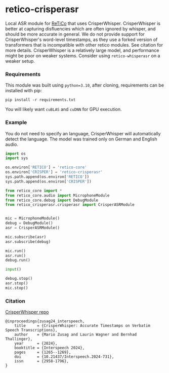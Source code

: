 # retico-crisperasr
Local ASR module for [ReTiCo](https://github.com/retico-team) that uses CrisperWhisper. CrisperWhisper is better at capturing disfluencies which are often ignored by whisper, and should be more accurate in general. We do not provide support for CrisperWhisper's word-level timestamps, as they use a forked version of transformers that is incompatible with other retico modules. See citation for more details. CrisperWhisper is a relatively large model, and performance might be poor on weaker systems. Consider using `retico-whisperasr` on a weaker setup.

### Requirements

This module was built using `python=3.10`, after cloning, requirements can be installed with pip:
```
pip install -r requirements.txt
```
You will likely want `cuBLAS` and `cuDNN` for GPU execution.

### Example

You do not need to specify an language, CrisperWhisper will automatically detect the language. The model was trained only on German and English audio.
```python
import os
import sys

os.environ['RETICO'] = 'retico-core'
os.environ['CRISPER'] = 'retico-crisperasr'
sys.path.append(os.environ['RETICO'])
sys.path.append(os.environ['CRISPER'])

from retico_core import *
from retico_core.audio import MicrophoneModule
from retico_core.debug import DebugModule
from retico_crisperasr.crisperasr import CrisperASRModule


mic = MicrophoneModule()
debug = DebugModule()
asr = CrisperASRModule()

mic.subscribe(asr)
asr.subscribe(debug)

mic.run()
asr.run()
debug.run()

input()

debug.stop()
asr.stop()
mic.stop()
```
### Citation

[CrisperWhisper repo](https://github.com/nyrahealth/CrisperWhisper/tree/main)
```
@inproceedings{zusag24_interspeech,
    title     = {CrisperWhisper: Accurate Timestamps on Verbatim Speech Transcriptions},
    author    = {Mario Zusag and Laurin Wagner and Bernhad Thallinger},
    year      = {2024},
    booktitle = {Interspeech 2024},
    pages     = {1265--1269},
    doi       = {10.21437/Interspeech.2024-731},
    issn      = {2958-1796},
}
```
